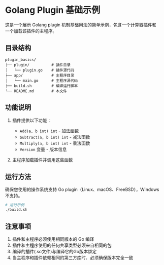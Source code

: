 # Golang Plugin 基础示例

这是一个展示 Golang plugin 机制基础用法的简单示例，包含一个计算器插件和一个加载该插件的主程序。

## 目录结构

```
plugin_basics/
├── plugin/          # 插件目录
│   └── plugin.go    # 插件源代码
├── app/             # 主程序目录
│   └── main.go      # 主程序源代码
├── build.sh         # 编译运行脚本
└── README.md        # 本文件
```

## 功能说明

1. 插件提供以下功能：
   - `Add(a, b int) int` - 加法函数
   - `Subtract(a, b int) int` - 减法函数
   - `Multiply(a, b int) int` - 乘法函数
   - `Version` 变量 - 版本信息

2. 主程序加载插件并调用这些函数

## 运行方法

确保您使用的操作系统支持 Go plugin（Linux、macOS、FreeBSD），Windows 不支持。

```bash
# 运行示例
./build.sh
```

## 注意事项

1. 插件和主程序必须使用相同版本的 Go 编译
2. 插件和主程序使用的任何共享类型必须来自相同的包
3. 编译的插件(.so文件)与编译它的Go版本绑定
4. 当主程序和插件依赖相同的第三方库时，必须确保版本完全一致

